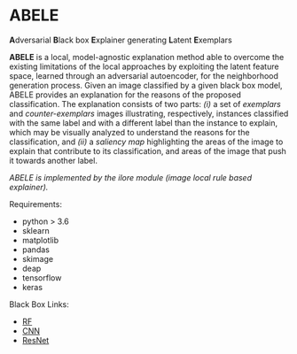 # ABELE
**A**dversarial **B**lack box **E**xplainer generating **L**atent **E**xemplars

**ABELE** is a local, model-agnostic explanation method able to overcome the existing limitations of the local approaches by exploiting the latent feature space, learned through an adversarial autoencoder, for the neighborhood generation process. Given an image classified by a given black box model, ABELE provides an explanation for the reasons of the proposed classification. The explanation consists of two parts: *(i)* a set of *exemplars* and *counter-exemplars* images illustrating, respectively, instances classified with the same label and with a different label than the instance to explain, which may be visually analyzed to understand the reasons for the classification, and *(ii)* a *saliency map* highlighting the areas of the image to explain that contribute to its classification, and areas of the image that push it towards another label.

*ABELE is implemented by the ilore module (image local rule based explainer).*

Requirements:
- python > 3.6
- sklearn
- matplotlib
- pandas
- skimage
- deap
- tensorflow
- keras

Black Box Links:
- [RF](https://scikit-learn.org/stable/modules/generated/sklearn.ensemble.RandomForestClassifier.html})
- [CNN](https://keras.io/examples/cifar10_cnn/)
- [ResNet](https://keras.io/examples/cifar10_resnet/)
